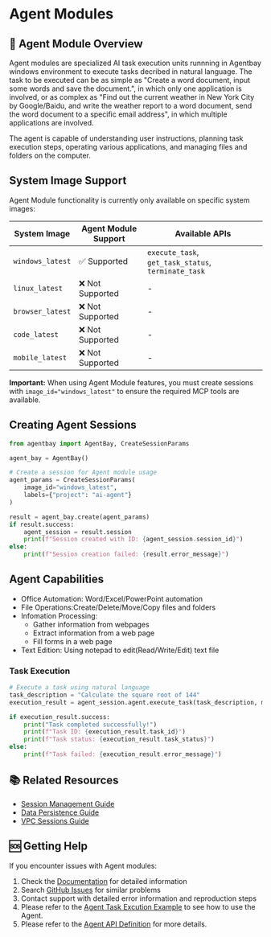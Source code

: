 # Agent Modules

## 🤖 Agent Module Overview

Agent modules are specialized AI task execution units
runnning in Agentbay windows environment to execute tasks decribed in natural language. 
The task to be executed can be as simple as "Create a word document, input some words and save the document.", in which only one application is involved, or as complex as "Find out the current weather in New York City by Google/Baidu, and write the weather report to a word document, send the word document to a specific email address", in which multiple applications are involved.

The agent is capable of understanding user instructions, planning task execution steps, operating various applications, and managing files and folders on the computer.

## System Image Support

Agent Module functionality is currently only available on specific system images:

| System Image | Agent Module Support | Available APIs |
|-------------|---------------------|----------------|
| `windows_latest` | ✅ Supported | `execute_task`, `get_task_status`, `terminate_task` |
| `linux_latest` | ❌ Not Supported | - |
| `browser_latest` | ❌ Not Supported | - |
| `code_latest` | ❌ Not Supported | - |
| `mobile_latest` | ❌ Not Supported | - |

**Important:** When using Agent Module features, you must create sessions with `image_id="windows_latest"` to ensure the required MCP tools are available.

## Creating Agent Sessions

```python
from agentbay import AgentBay, CreateSessionParams

agent_bay = AgentBay()

# Create a session for Agent module usage
agent_params = CreateSessionParams(
    image_id="windows_latest",
    labels={"project": "ai-agent"}
)

result = agent_bay.create(agent_params)
if result.success:
    agent_session = result.session
    print(f"Session created with ID: {agent_session.session_id}")
else:
    print(f"Session creation failed: {result.error_message}")
```

## Agent Capabilities
- Office Automation: Word/Excel/PowerPoint automation
- File Operations:Create/Delete/Move/Copy files and folders
- Infomation Processing: 
    - Gather information from webpages
    - Extract information from a web page
    - Fill forms in a web page
- Text Edition: Using notepad to edit(Read/Write/Edit) text file

### Task Execution
```python
# Execute a task using natural language
task_description = "Calculate the square root of 144"
execution_result = agent_session.agent.execute_task(task_description, max_try_times=5)

if execution_result.success:
    print("Task completed successfully!")
    print(f"Task ID: {execution_result.task_id}")
    print(f"Task status: {execution_result.task_status}")
else:
    print(f"Task failed: {execution_result.error_message}")
```

## 📚 Related Resources

- [Session Management Guide](../basics/session-management.md)
- [Data Persistence Guide](../basics/data-persistence.md)
- [VPC Sessions Guide](vpc-sessions.md)

## 🆘 Getting Help

If you encounter issues with Agent modules:

1. Check the [Documentation](../../README.md) for detailed information
2. Search [GitHub Issues](https://github.com/aliyun/wuying-agentbay-sdk/issues) for similar problems
3. Contact support with detailed error information and reproduction steps
4. Please refer to the [Agent Task Excution Example](../../../../python/docs/examples/agent_module/main.py) to see how to use the Agent.
5. Please refer to the [Agent API Definition](../../../../python/docs/api/common-features/advanced/agent.md) for more details.
